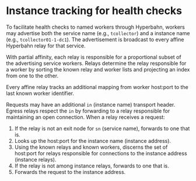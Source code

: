 
# Instance tracking for health checks

To facilitate health checks to named workers through Hyperbahn, workers may
advertise both the service name (e.g., `tcollector`) and a instance name (e.g.,
`tcollector01-1-dc1`).
The advertisement is broadcast to every affine Hyperbahn relay for that
service.

With partial affinity, each relay is responsible for a proportional subset of
the advertising service workers.
Relays determine the relay responsible for a worker by sorting the known relay
and worker lists and projecting an index from one to the other.

Every affine relay tracks an additional mapping from worker host:port to the
last known worker identifier.

Requests may have an additional `in` (instance name) transport header.
Egress relays respect the `in` by forwarding to a relay responsible for
maintaining an open connection.
When a relay receives a request:

1. If the relay is not an exit node for `sn` (service name), forwards to one
that is.
2. Looks up the host:port for the instance name (instance address).
3. Using the known relays and known workers, discerns the set of host:port for
relays responsible for connections to the instance address (instance relays).
4. If the relay is not among instance relays, forwards to one that is.
5. Forwards the request to the instance address.


